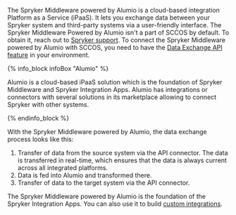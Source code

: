 The Spryker Middleware powered by Alumio is a cloud-based integration Platform as a Service (iPaaS). It lets you exchange data between your Spryker system and third-party systems via a user-friendly interface.
The Spryker Middleware Powered by Alumio isn't a part of SCCOS by default. To obtain it, reach out to [Spryker support](https://spryker.com/support/). To connect the Spryker Middleware powered by Alumio with SCCOS, you need to have the [Data Exchange API feature](/docs/pbc/all/data-exchange/{{page.version}}/install-and-upgrade/install-the-data-exchange-api-inventory-management-feature.html) in your environment.

{% info_block infoBox "Alumio" %}

Alumio is a cloud-based iPaaS solution which is the foundation of Spryker Middleware and Spryker Integration Apps. Alumio has integrations or connectors with several solutions in its marketplace allowing to connect Spryker with other systems. 

{% endinfo_block %}

With the Spryker Middleware powered by Alumio, the data exchange process looks like this:

1. Transfer of data from the source system via the API connector. The data is transferred in real-time, which ensures that the data is always current across all integrated platforms.
2. Data is fed into Alumio and transformed there.
3. Transfer of data to the target system via the API connector.

The Spryker Middleware powered by Alumio is the foundation of the Spryker Integration Apps. You can also use it to build [custom integrations](/docs/pbc/all/data-exchange/{{page.version}}/data-exchange.html#custom-integrations-with-alumio-connectors).